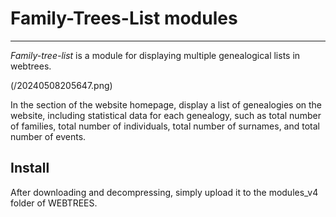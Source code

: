 # Family-Trees-List modules
***
*Family-tree-list* is a module for displaying multiple genealogical lists in webtrees.

(/20240508205647.png)

In the section of the website homepage, display a list of genealogies on the website, including statistical data for each genealogy, such as total number of families, total number of individuals, total number of surnames, and total number of events.

## Install

After downloading and decompressing, simply upload it to the modules_v4 folder of WEBTREES.
